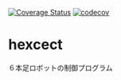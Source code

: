 [![Coverage Status](https://coveralls.io/repos/github/fathens/hexcect/badge.svg?branch=feature/test_servo_calc)](https://coveralls.io/github/fathens/hexcect?branch=feature/test_servo_calc)
[![codecov](https://codecov.io/gh/fathens/hexcect/branch/main/graph/badge.svg?token=RCWFXW9O0C)](https://codecov.io/gh/fathens/hexcect)

# hexcect
６本足ロボットの制御プログラム
